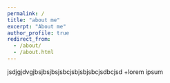 ```yaml
---
permalink: /
title: "about me"
excerpt: "About me"
author_profile: true
redirect_from: 
  - /about/
  - /about.html
---
```

jsdjgjdvgjbsjbsjbsjsbcjsbjsbjsbcjsdbcjsd
+lorem ipsum
